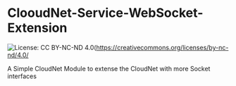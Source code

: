 # ClooudNet-Service-WebSocket-Extension

![License: CC BY-NC-ND 4.0](https://img.shields.io/badge/License-CC%20BY--NC--ND%204.0-lightgrey.svg)(https://creativecommons.org/licenses/by-nc-nd/4.0/

A Simple CloudNet Module to extense the CloudNet with more Socket interfaces
